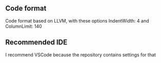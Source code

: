 ## Code format

Code format based on LLVM, with these options IndentWidth: 4 and ColumnLimit: 140

## Recommended IDE

I recommend VSCode because the repository contains settings for that
